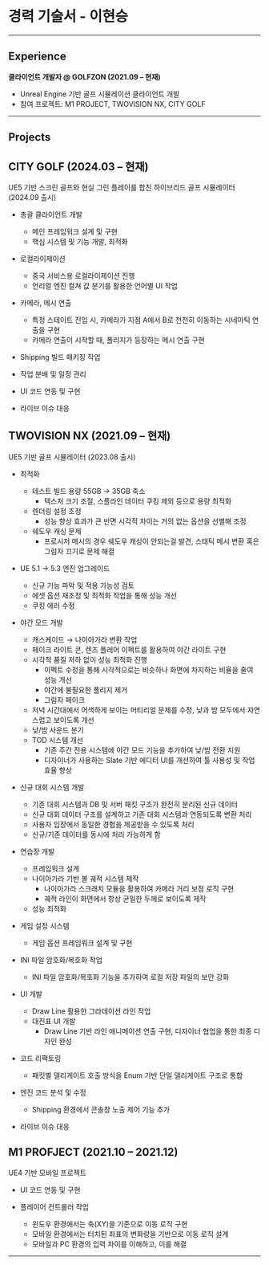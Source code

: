 # 경력 기술서 - 이현승  

---

## Experience
**클라이언트 개발자 @ GOLFZON (2021.09 – 현재)**  
- Unreal Engine 기반 골프 시뮬레이션 클라이언트 개발  
- 참여 프로젝트: M1 PROJECT, TWOVISION NX, CITY GOLF  

---

## Projects

## CITY GOLF (2024.03 – 현재)
UE5 기반 스크린 골프와 현실 그린 플레이를 합친 하이브리드 골프 시뮬레이터 (2024.09 출시) 
- 총괄 클라이언트 개발  
  - 메인 프레임워크 설계 및 구현  
  - 핵심 시스템 및 기능 개발, 최적화  

- 로컬라이제이션  
  - 중국 서비스용 로컬라이제이션 진행  
  - 언리얼 엔진 컬쳐 값 분기를 활용한 언어별 UI 작업  

- 카메라, 메시 연출
  - 특정 스테이트 진입 시, 카메라가 지점 A에서 B로 천천히 이동하는 시네마틱 연출을 구현
  - 카메라 연출이 시작할 때, 폴리지가 등장하는 메시 연출 구현

- Shipping 빌드 패키징 작업  

- 작업 분배 및 일정 관리  

- UI 코드 연동 및 구현  

- 라이브 이슈 대응  

##

## TWOVISION NX (2021.09 – 현재)
UE5 기반 골프 시뮬레이터 (2023.08 출시)  
- 최적화  
  - 테스트 빌드 용량 55GB → 35GB 축소
    - 텍스처 크기 조절, 스플라인 데이터 쿠킹 제외 등으로 용량 최적화
  - 렌더링 설정 조정
    - 성능 향상 효과가 큰 반면 시각적 차이는 거의 없는 옵션을 선별해 조정
  - 쉐도우 캐싱 문제  
    - 프로시저 메시의 경우 쉐도우 캐싱이 안되는걸 발견, 스태틱 메시 변환 혹은 그림자 끄기로 문제 해결

- UE 5.1 → 5.3 엔진 업그레이드   
  - 신규 기능 파악 및 적용 가능성 검토  
  - 에셋 옵션 재조정 및 최적화 작업을 통해 성능 개선  
  - 쿠킹 에러 수정
  
- 야간 모드 개발  
  - 캐스케이드 → 나이아가라 변환 작업  
  - 페이크 라이트 콘, 렌즈 플레어 이펙트를 활용하여 야간 라이트 구현  
  - 시각적 품질 저하 없이 성능 최적화 진행
    - 이펙트 수정을 통해 시각적으로는 비슷하나 화면에 차지하는 비율을 줄여 성능 개선
    - 야간에 불필요한 폴리지 제거
    - 그림자 페이크
  - 저녁 시간대에서 어색하게 보이는 머티리얼 문제를 수정, 낮과 밤 모두에서 자연스럽고 보이도록 개선
  - 낮/밤 사운드 분기  
  - TOD 시스템 개선
    - 기존 주간 전용 시스템에 야간 모드 기능을 추가하여 낮/밤 전환 지원  
    - 디자이너가 사용하는 Slate 기반 에디터 UI를 개선하여 툴 사용성 및 작업 효율 향상  

 - 신규 대회 시스템 개발
   - 기존 대회 시스템과 DB 및 서버 패킷 구조가 완전히 분리된 신규 데이터  
   - 신규 대회 데이터 구조를 설계하고 기존 대회 시스템과 연동되도록 변환 처리  
   - 사용자 입장에서 동일한 경험을 제공받을 수 있도록 처리
   - 신규/기존 데이터를 동시에 처리 가능하게 함  

- 연습장 개발
  - 프레임워크 설계
  - 나이아가라 기반 볼 궤적 시스템 제작
    - 나이아가라 스크래치 모듈을 활용하여 카메라 거리 보정 로직 구현
    - 궤적 라인이 화면에서 항상 균일한 두께로 보이도록 제작
  - 성능 최적화  

- 게임 설정 시스템
  - 게임 옵션 프레임워크 설계 및 구현
  
- INI 파일 암호화/복호화 작업
  - INI 파일 암호화/복호화 기능을 추가하여 로컬 저장 파일의 보안 강화  

- UI 개발  
  - Draw Line 활용한 그라데이션 라인 작업  
  - 대진표 UI 개발
    - Draw Line 기반 라인 애니메이션 연출 구현, 디자이너 협업을 통한 최종 디자인 완성

- 코드 리팩토링  
  - 패킷별 델리게이트 호출 방식을 Enum 기반 단일 델리게이트 구조로 통합 

- 엔진 코드 분석 및 수정  
  - Shipping 환경에서 콘솔창 노출 제어 기능 추가

- 라이브 이슈 대응  

##

##  M1 PROFJECT (2021.10 – 2021.12)
UE4 기반 모바일 프로젝트  
- UI 코드 연동 및 구현

- 플레이어 컨트롤러 작업
  - 윈도우 환경에서는 축(XY)을 기준으로 이동 로직 구현  
  - 모바일 환경에서는 터치된 좌표의 변화량을 기반으로 이동 로직 설계  
  - 모바일과 PC 환경의 입력 차이를 이해하고, 이를 해결  

---
